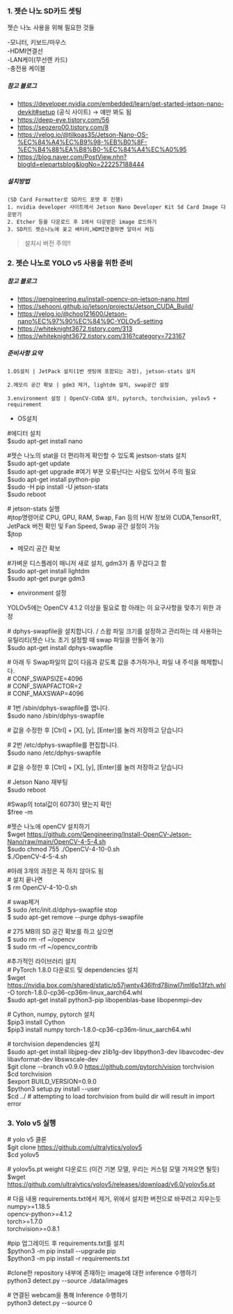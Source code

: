 ### 1. 젯슨 나노 SD카드 셋팅

젯슨 나노 사용을 위해 필요한 것들

 -모니터, 키보드/마우스  
 -HDMI연결선    
 -LAN케이(무선랜 카드)  
 -충전용 케이블

##### 참고 블로그
- https://developer.nvidia.com/embedded/learn/get-started-jetson-nano-devkit#setup (공식 사이트) -> 얘만 봐도 됨  
- https://deep-eye.tistory.com/56  
- https://seozero00.tistory.com/8  
- https://velog.io/@tilkoas35/Jetson-Nano-OS-%EC%84%A4%EC%B9%98-%EB%B0%8F-%EC%B4%88%EA%B8%B0-%EC%84%A4%EC%A0%95  
- https://blog.naver.com/PostView.nhn?blogId=elepartsblog&logNo=222257188444  

##### 설치방법
    (SD Card Formatter로 SD카드 포맷 후 진행)
    1. nvidia developer 사이트에서 Jetson Nano Developer Kit Sd Card Image 다운받기
    2. Etcher 등을 다운로드 후 1에서 다운받은 image 로드하기
    3. SD카드 젯슨나노에 꽂고 배터리,HDMI연결하면 알아서 켜짐

> 설치시 버전 주의!!

### 2. 젯슨 나노로 YOLO v5 사용을 위한 준비

##### 참고 블로그
- https://qengineering.eu/install-opencv-on-jetson-nano.html
- https://sehooni.github.io/jetson/projects/Jetson_CUDA_Build/
- https://velog.io/@choo121600/Jetson-nano%EC%97%90%EC%84%9C-YOLOv5-setting
- https://whiteknight3672.tistory.com/313
- https://whiteknight3672.tistory.com/316?category=723167

##### 준비사항 요약
    1.OS설치 | JetPack 설치(1번 셋팅에 포함되는 과정), jetson-stats 설치

    2.메모리 공간 확보 | gdm3 제거, lightdm 설치, swap공간 설정

    3.environment 설정 | OpenCV-CUDA 설치, pytorch, torchvision, yolov5 + requirement 


- OS설치
  
\#에디터 설치  
$sudo apt-get install nano   

\#젯슨 나노의 stat을 더 편리하게 확인할 수 있도록 jestson-stats 설치  
$sudo apt-get update  
$sudo apt-get upgrade  #여기 부분 오류난다는 사람도 있어서 주의 필요  
$sudo apt-get install python-pip  
$sudo -H pip install -U jetson-stats  
$sudo reboot  
  
\# jetson-stats 실행  
\#jtop명령어로 CPU, GPU, RAM, Swap, Fan 등의 H/W 정보와 CUDA,TensorRT, JetPack 버전 확인 및 Fan Speed, Swap 공간 설정이 가능  
$jtop  

    
- 메모리 공간 확보
     
\#가벼운 디스플레이 매니저 새로 설치, gdm3가 좀 무겁다고 함  
$sudo apt-get install lightdm  
$sudo apt-get purge gdm3  

  
- environment 설정
  
YOLOv5에는 OpenCV 4.1.2 이상을 필요로 함 아래는 이 요구사항을 맞추기 위한 과정  

\# dphys-swapfile을 설치합니다. / 스왑 파일 크기를 설정하고 관리하는 데 사용하는 유틸리티(젯슨 나노 초기 설정할 때 swap 파일을 만들어 놓기)  
$sudo apt-get install dphys-swapfile  

\# 아래 두 Swap파일의 값이 다음과 같도록 값을 추가하거나, 파일 내 주석을 해제합니다.  
\# CONF_SWAPSIZE=4096  
\# CONF_SWAPFACTOR=2  
\# CONF_MAXSWAP=4096  
  
\# 1번 /sbin/dphys-swapfile를 엽니다.  
$sudo nano /sbin/dphys-swapfile  
  
\# 값을 수정한 후 [Ctrl] + [X], [y], [Enter]를 눌러 저장하고 닫습니다  
  
  
\# 2번 /etc/dphys-swapfile를 편집합니다.  
$sudo nano /etc/dphys-swapfile  
  
\# 값을 수정한 후 [Ctrl] + [X], [y], [Enter]를 눌러 저장하고 닫습니다  
  
\# Jetson Nano 재부팅  
$sudo reboot  
  
\#Swap의 total값이 6073이 됐는지 확인  
$free -m  
  
  
\#젯슨 나노에 openCV 설치하기  
$wget https://github.com/Qengineering/Install-OpenCV-Jetson-Nano/raw/main/OpenCV-4-5-4.sh  
$sudo chmod 755 ./OpenCV-4-10-0.sh  
$./OpenCV-4-5-4.sh  
  
\#아래 3개의 과정은 꼭 하지 않아도 됨  
\# 설치 끝나면  
$ rm OpenCV-4-10-0.sh  
  
\# swap제거  
$ sudo /etc/init.d/dphys-swapfile stop  
$ sudo apt-get remove --purge dphys-swapfile  
  
\# 275 MB의 SD 공간 확보를 하고 싶으면   
$ sudo rm -rf ~/opencv  
$ sudo rm -rf ~/opencv_contrib  
  
  
\#추가적인 라이브러리 설치  
\# PyTorch 1.8.0 다운로드 및 dependencies 설치  
$wget https://nvidia.box.com/shared/static/p57jwntv436lfrd78inwl7iml6p13fzh.whl -O torch-1.8.0-cp36-cp36m-linux_aarch64.whl  
$sudo apt-get install python3-pip libopenblas-base libopenmpi-dev   
  
\# Cython, numpy, pytorch 설치  
$pip3 install Cython  
$pip3 install numpy torch-1.8.0-cp36-cp36m-linux_aarch64.whl  
  
\# torchvision dependencies 설치  
$sudo apt-get install libjpeg-dev zlib1g-dev libpython3-dev libavcodec-dev libavformat-dev libswscale-dev  
$git clone --branch v0.9.0 https://github.com/pytorch/vision torchvision  
$cd torchvision  
$export BUILD_VERSION=0.9.0  
$python3 setup.py install --user  
$cd ../  # attempting to load torchvision from build dir will result in import error  
  
  
### 3. Yolo v5 실행

\# yolo v5 클론  
$git clone https://github.com/ultralytics/yolov5  
$cd yolov5  
  
\# yolov5s.pt weight 다운로드 (이건 기본 모델, 우리는 커스텀 모델 가져오면 될듯)   
$wget https://github.com/ultralytics/yolov5/releases/download/v6.0/yolov5s.pt  
  
\# 다음 내용 requirements.txt에서 제거, 위에서 설치한 버전으로 바꾸려고 지우는듯  
numpy>=1.18.5  
opencv-python>=4.1.2  
torch>=1.7.0  
torchvision>=0.8.1  
  
\#pip 업그레이드 후 requirements.txt를 설치  
$python3 -m pip install --upgrade pip  
$python3 -m pip install -r requirements.txt  
  
\#clone한 repository 내부에 존재하는 image에 대한 inference 수행하기  
python3 detect.py --source ./data/images  
  
\# 연결된 webcam을 통해 Inference 수행하기  
python3 detect.py --source 0  

